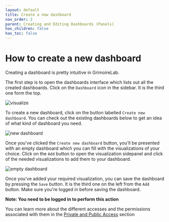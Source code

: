 ```yaml
---
layout: default
title: Create a new dashboard
nav_order: 2
parent: Creating and Editing Dashboards (Panels)
has_children: false
has_toc: false
---
```


# How to create a new dashboard

Creating a dashboard is pretty intuitive in GrimoireLab.

The first step is to open the dashboards interface which lists out all the created
dashboards. Click on the `Dashboard` icon in the sidebar. It is the third one form the
top.

![visualize](../assets/visualize.png)

To create a new dashboard, click on the button labelled `Create new dashboard`. You can
check out the existing dashboards below to get an idea of what kind of dashboard you need.

![new dashboard](../assets/new_dashboard.png)

Once you've clicked the `Create new dashboard` button, you'll be presented with an empty
dashboard which you can fill with the visualizations of your choice. Click on the `Add`
button to open the visualization sidepanel and click of the needed visualizations to add
them to your dashboard.

![empty dashboard](../assets/empty_dashboard.png)

Once you've added your required visualization, you can save the dashboard by pressing the `Save` button. It is the third one on the left from the `Add` button. Make sure you're logged in before saving the dashboard.

**Note: You need to be logged in to perform this action**

You can learn more about the different accesses and the permissions associated with them in the [Private and Public Access]() section